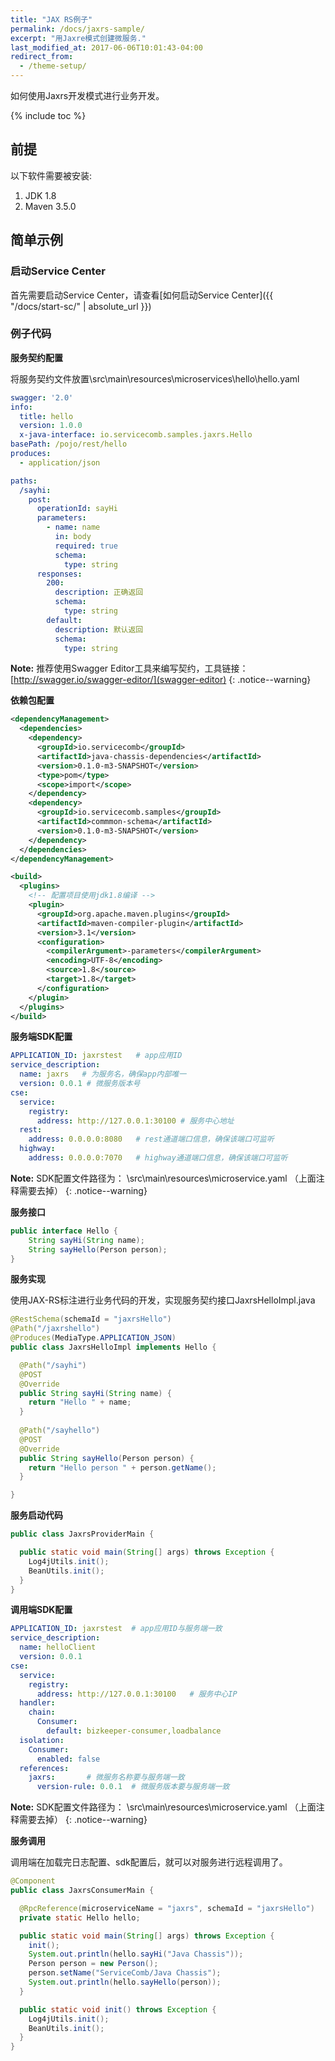 ```yaml
---
title: "JAX RS例子"
permalink: /docs/jaxrs-sample/
excerpt: "用Jaxre模式创建微服务."
last_modified_at: 2017-06-06T10:01:43-04:00
redirect_from:
  - /theme-setup/
---
```


如何使用Jaxrs开发模式进行业务开发。

{% include toc %}

## 前提
以下软件需要被安装:


1. JDK 1.8
2. Maven 3.5.0 


## 简单示例
### 启动Service Center

首先需要启动Service Center，请查看[如何启动Service Center]({{ "/docs/start-sc/" | absolute_url }})

### 例子代码

**服务契约配置**

将服务契约文件放置\src\main\resources\microservices\hello\hello.yaml

```yaml
swagger: '2.0'
info:
  title: hello
  version: 1.0.0
  x-java-interface: io.servicecomb.samples.jaxrs.Hello
basePath: /pojo/rest/hello
produces:
  - application/json

paths:
  /sayhi:
    post:
      operationId: sayHi
      parameters:
        - name: name
          in: body
          required: true
          schema:
            type: string
      responses:
        200:
          description: 正确返回
          schema:
            type: string
        default:
          description: 默认返回
          schema:
            type: string
```
**Note:** 推荐使用Swagger Editor工具来编写契约，工具链接：[http://swagger.io/swagger-editor/](swagger-editor)
{: .notice--warning}

**依赖包配置**

```xml
<dependencyManagement>
  <dependencies>
    <dependency>
      <groupId>io.servicecomb</groupId>
      <artifactId>java-chassis-dependencies</artifactId>
      <version>0.1.0-m3-SNAPSHOT</version>
      <type>pom</type>
      <scope>import</scope>
    </dependency>
    <dependency>
      <groupId>io.servicecomb.samples</groupId>
      <artifactId>commmon-schema</artifactId>
      <version>0.1.0-m3-SNAPSHOT</version>
    </dependency>
  </dependencies>
</dependencyManagement>

<build>
  <plugins>
    <!-- 配置项目使用jdk1.8编译 -->
    <plugin>
      <groupId>org.apache.maven.plugins</groupId>
      <artifactId>maven-compiler-plugin</artifactId>
      <version>3.1</version>
      <configuration>
        <compilerArgument>-parameters</compilerArgument>
        <encoding>UTF-8</encoding>
        <source>1.8</source>
        <target>1.8</target>
      </configuration>
    </plugin>
  </plugins>
</build>
```

**服务端SDK配置**

```yaml
APPLICATION_ID: jaxrstest   # app应用ID
service_description:
  name: jaxrs   # 为服务名，确保app内部唯一
  version: 0.0.1 # 微服务版本号
cse:
  service:
    registry:
      address: http://127.0.0.1:30100 # 服务中心地址
  rest:
    address: 0.0.0.0:8080   # rest通道端口信息，确保该端口可监听
  highway:
    address: 0.0.0.0:7070   # highway通道端口信息，确保该端口可监听
```

**Note:** SDK配置文件路径为： \src\main\resources\microservice.yaml （上面注释需要去掉）
{: .notice--warning}


**服务接口**

```java
public interface Hello {
    String sayHi(String name);
    String sayHello(Person person);
}
```

**服务实现**

使用JAX-RS标注进行业务代码的开发，实现服务契约接口JaxrsHelloImpl.java

```java
@RestSchema(schemaId = "jaxrsHello")
@Path("/jaxrshello")
@Produces(MediaType.APPLICATION_JSON)
public class JaxrsHelloImpl implements Hello {

  @Path("/sayhi")
  @POST
  @Override
  public String sayHi(String name) {
    return "Hello " + name;
  }
  
  @Path("/sayhello")
  @POST
  @Override
  public String sayHello(Person person) {
    return "Hello person " + person.getName();
  }

}
```

**服务启动代码**


```java
public class JaxrsProviderMain {

  public static void main(String[] args) throws Exception {
    Log4jUtils.init();
    BeanUtils.init();
  }
}
```


**调用端SDK配置**

```yaml
APPLICATION_ID: jaxrstest  # app应用ID与服务端一致
service_description:
  name: helloClient
  version: 0.0.1
cse:
  service:
    registry:
      address: http://127.0.0.1:30100   # 服务中心IP
  handler:
    chain:
      Consumer:
        default: bizkeeper-consumer,loadbalance
  isolation:
    Consumer:
      enabled: false
  references:
    jaxrs:       # 微服务名称要与服务端一致
      version-rule: 0.0.1  # 微服务版本要与服务端一致
```

**Note:** SDK配置文件路径为： \src\main\resources\microservice.yaml （上面注释需要去掉）
{: .notice--warning}


**服务调用**

调用端在加载完日志配置、sdk配置后，就可以对服务进行远程调用了。

```java
@Component
public class JaxrsConsumerMain {

  @RpcReference(microserviceName = "jaxrs", schemaId = "jaxrsHello")
  private static Hello hello;

  public static void main(String[] args) throws Exception {
    init();
    System.out.println(hello.sayHi("Java Chassis"));
    Person person = new Person();
    person.setName("ServiceComb/Java Chassis");
    System.out.println(hello.sayHello(person));
  }

  public static void init() throws Exception {
    Log4jUtils.init();
    BeanUtils.init();
  }
}
```
